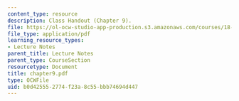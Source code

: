 ```yaml
---
content_type: resource
description: Class Handout (Chapter 9).
file: https://ol-ocw-studio-app-production.s3.amazonaws.com/courses/18-996-random-matrix-theory-and-its-applications-spring-2004/b0d425552774f23a8c55bbb74694d447_chapter9.pdf
file_type: application/pdf
learning_resource_types:
- Lecture Notes
parent_title: Lecture Notes
parent_type: CourseSection
resourcetype: Document
title: chapter9.pdf
type: OCWFile
uid: b0d42555-2774-f23a-8c55-bbb74694d447
---
```

